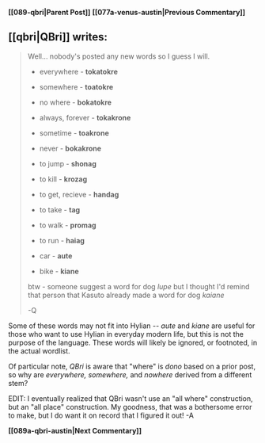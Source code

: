 **[[089-qbri|Parent Post]]**
**[[077a-venus-austin|Previous Commentary]]**
## [[qbri|QBri]] writes:

> Well... nobody's posted any new words so I guess I will.
> 
> * everywhere - **tokatokre**
> * somewhere - **toatokre**
> * no where - **bokatokre**
> 
> * always, forever - **tokakrone**
> * sometime - **toakrone**
> * never - **bokakrone**
> 
> * to jump - **shonag**
> * to kill - **krozag**
> * to get, recieve - **handag**
> * to take - **tag**
> * to walk - **promag**
> * to run - **haiag**
> 
> * car - **aute**
> * bike - **kiane**
> 
> btw - someone suggest a word for dog _lupe_ but I thought I'd remind that person that Kasuto already made a word for dog _kaiane_
> 
> -Q

Some of these words may not fit into Hylian -- _aute_ and _kiane_ are useful for those who want to use Hylian in everyday modern life, but this is not the purpose of the language. These words will likely be ignored, or footnoted, in the actual wordlist.

Of particular note, _QBri_ is aware that "where" is _dono_ based on a prior post, so why are _everywhere, somewhere,_ and _nowhere_ derived from a different stem?

EDIT: I eventually realized that QBri wasn't use an "all where" construction, but an "all place" construction. My goodness, that was a bothersome error to make, but I do want it on record that I figured it out! -A

**[[089a-qbri-austin|Next Commentary]]**
